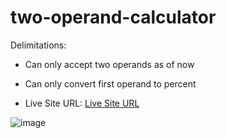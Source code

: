 # two-operand-calculator
Delimitations:
- Can only accept two operands as of now
- Can only convert first operand to percent

- Live Site URL: [Live Site URL](https://triii3.github.io/two-operand-calculator/)

![image](https://github.com/Triii3/two-operand-calculator/assets/119496362/90ecf0c1-5359-4880-8ef5-1504ee7c7529)

